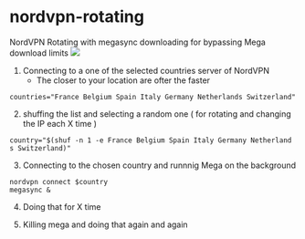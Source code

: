 # nordvpn-rotating
NordVPN Rotating with megasync downloading for bypassing Mega download limits
![](https://i.imgur.com/QqE0I1i.jpg)

1.  Connecting to a one of the selected countries server of NordVPN
    * The closer to your location are ofter the faster
```
countries="France Belgium Spain Italy Germany Netherlands Switzerland"
```

2.  shuffing the list and selecting a random one ( for rotating and changing the IP each X time )

```
country="$(shuf -n 1 -e France Belgium Spain Italy Germany Netherland    s Switzerland)"
```

3.  Connecting to the chosen country and runnnig Mega on the background
```
nordvpn connect $country
megasync &
```

4.  Doing that for X time 

5.  Killing mega and doing that again and again
